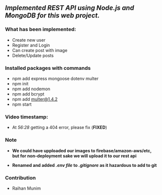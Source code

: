 ## _Implemented **REST API** using Node.js and MongoDB for this web project._

### What has been implemented:
- Create new user
- Register and Login
- Can create post with image
- Delete/Update posts

### Installed packages with commands
- npm add express mongoose dotenv multer
- npm init 
- npm add nodemon
- npm add bcrypt
- npm add multer@1.4.2 <!-- package for uploading files -->
- npm start


### Video timestamp: 
- At _56:28_ getting a 404 error, please fix (**FIXED**)

### Note
- **We could have upploaded our images to firebase/amazon-aws/etc, but for non-deployment sake we will upload it to our rest api**

- **Renamed and added _.env file_ to _.gitignore_ as it hazardous to add to git**

### Contribution
- Raihan Munim
